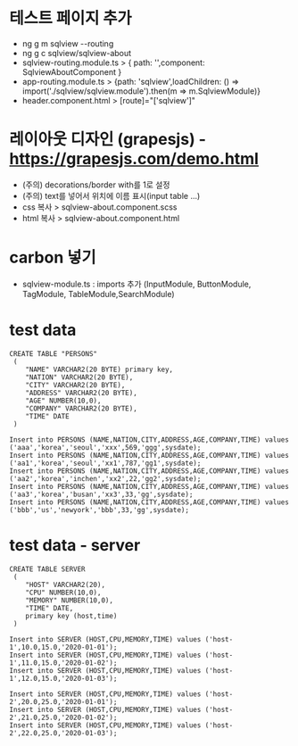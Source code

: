 # 테스트 페이지 추가
- ng g m sqlview --routing
- ng g c sqlview/sqlview-about
- sqlview-routing.module.ts > { path: '',component: SqlviewAboutComponent }
- app-routing.module.ts > {path: 'sqlview',loadChildren: () => import('./sqlview/sqlview.module').then(m => m.SqlviewModule)}
- header.component.html > [route]="['sqlview']"

# 레이아웃 디자인 (grapesjs) - https://grapesjs.com/demo.html 
- (주의) decorations/border with를 1로 설정
- (주의) text를 넣어서 위치에 이름 표시(input table ...)
- css 복사 > sqlview-about.component.scss
- html 복사 > sqlview-about.component.html

# carbon 넣기
- sqlview-module.ts : imports 추가 (InputModule, ButtonModule, TagModule, TableModule,SearchModule)



# test data
```
CREATE TABLE "PERSONS"
 (	
    "NAME" VARCHAR2(20 BYTE) primary key,
	"NATION" VARCHAR2(20 BYTE), 
	"CITY" VARCHAR2(20 BYTE), 
	"ADDRESS" VARCHAR2(20 BYTE), 
	"AGE" NUMBER(10,0), 
	"COMPANY" VARCHAR2(20 BYTE), 
	"TIME" DATE
 )

Insert into PERSONS (NAME,NATION,CITY,ADDRESS,AGE,COMPANY,TIME) values ('aaa','korea','seoul','xxx',569,'ggg',sysdate);
Insert into PERSONS (NAME,NATION,CITY,ADDRESS,AGE,COMPANY,TIME) values ('aa1','korea','seoul','xx1',787,'gg1',sysdate);
Insert into PERSONS (NAME,NATION,CITY,ADDRESS,AGE,COMPANY,TIME) values ('aa2','korea','inchen','xx2',22,'gg2',sysdate);
Insert into PERSONS (NAME,NATION,CITY,ADDRESS,AGE,COMPANY,TIME) values ('aa3','korea','busan','xx3',33,'gg',sysdate);
Insert into PERSONS (NAME,NATION,CITY,ADDRESS,AGE,COMPANY,TIME) values ('bbb','us','newyork','bbb',33,'gg',sysdate);
```

# test data - server
```
CREATE TABLE SERVER
 (	
    "HOST" VARCHAR2(20),
	"CPU" NUMBER(10,0), 
	"MEMORY" NUMBER(10,0),
	"TIME" DATE,
	primary key (host,time)
 )

Insert into SERVER (HOST,CPU,MEMORY,TIME) values ('host-1',10.0,15.0,'2020-01-01');
Insert into SERVER (HOST,CPU,MEMORY,TIME) values ('host-1',11.0,15.0,'2020-01-02');
Insert into SERVER (HOST,CPU,MEMORY,TIME) values ('host-1',12.0,15.0,'2020-01-03');

Insert into SERVER (HOST,CPU,MEMORY,TIME) values ('host-2',20.0,25.0,'2020-01-01');
Insert into SERVER (HOST,CPU,MEMORY,TIME) values ('host-2',21.0,25.0,'2020-01-02');
Insert into SERVER (HOST,CPU,MEMORY,TIME) values ('host-2',22.0,25.0,'2020-01-03');

```


